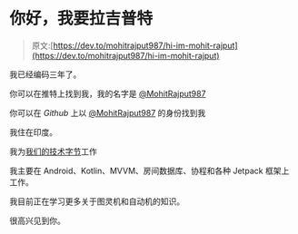 # 你好，我要拉吉普特

> 原文:[https://dev.to/mohitrajput987/hi-im-mohit-rajput](https://dev.to/mohitrajput987/hi-im-mohit-rajput)

我已经编码三年了。

你可以在推特上找到我，我的名字是 [@MohitRajput987](https://twitter.com/MohitRajput987)

你可以在 *Github* 上以 [@MohitRajput987](https://github.com/mohitrajput987) 的身份找到我

我住在印度。

我为[我们的技术字节](http://blogs.ourtechnobytes.com/)工作

我主要在 Android、Kotlin、MVVM、房间数据库、协程和各种 Jetpack 框架上工作。

我目前正在学习更多关于图灵机和自动机的知识。

很高兴见到你。